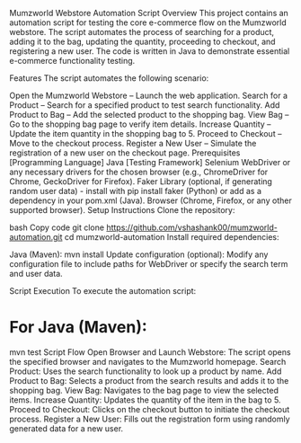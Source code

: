 Mumzworld Webstore Automation Script
Overview
This project contains an automation script for testing the core e-commerce flow on the Mumzworld webstore. The script automates the process of searching for a product, adding it to the bag, updating the quantity, proceeding to checkout, and registering a new user. The code is written in Java to demonstrate essential e-commerce functionality testing.

Features
The script automates the following scenario:

Open the Mumzworld Webstore – Launch the web application.
Search for a Product – Search for a specified product to test search functionality.
Add Product to Bag – Add the selected product to the shopping bag.
View Bag – Go to the shopping bag page to verify item details.
Increase Quantity – Update the item quantity in the shopping bag to 5.
Proceed to Checkout – Move to the checkout process.
Register a New User – Simulate the registration of a new user on the checkout page.
Prerequisites
[Programming Language] Java
[Testing Framework]  Selenium
WebDriver or any necessary drivers for the chosen browser (e.g., ChromeDriver for Chrome, GeckoDriver for Firefox).
Faker Library (optional, if generating random user data) - install with pip install faker (Python) or add as a dependency in your pom.xml (Java).
Browser (Chrome, Firefox, or any other supported browser).
Setup Instructions
Clone the repository:

bash
Copy code
git clone https://github.com/vshashank00/mumzworld-automation.git
cd mumzworld-automation
Install required dependencies:

Java (Maven): mvn install
Update configuration (optional): Modify any configuration file to include paths for WebDriver or specify the search term and user data.

Script Execution
To execute the automation script:
# For Java (Maven):
mvn test
Script Flow
Open Browser and Launch Webstore: The script opens the specified browser and navigates to the Mumzworld homepage.
Search Product: Uses the search functionality to look up a product by name.
Add Product to Bag: Selects a product from the search results and adds it to the shopping bag.
View Bag: Navigates to the bag page to view the selected items.
Increase Quantity: Updates the quantity of the item in the bag to 5.
Proceed to Checkout: Clicks on the checkout button to initiate the checkout process.
Register a New User: Fills out the registration form using randomly generated data for a new user.
